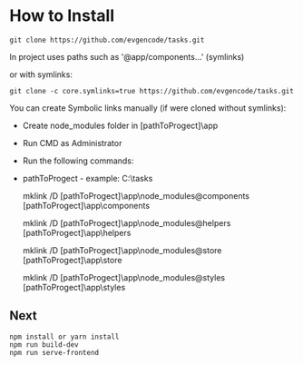 # How to Install

    git clone https://github.com/evgencode/tasks.git

In project uses paths such as '@app/components...' (symlinks)

or with symlinks:

    git clone -c core.symlinks=true https://github.com/evgencode/tasks.git

You can create Symbolic links manually (if were cloned without symlinks):

- Create node_modules folder in [pathToProgect]\app
- Run CMD as Administrator
- Run the following commands:
- pathToProgect - example: C:\tasks

    
    mklink /D [pathToProgect]\app\node_modules\@components [pathToProgect]\app\components
    
    mklink /D [pathToProgect]\app\node_modules\@helpers [pathToProgect]\app\helpers
    
    mklink /D [pathToProgect]\app\node_modules\@store [pathToProgect]\app\store
    
    mklink /D [pathToProgect]\app\node_modules\@styles [pathToProgect]\app\styles

## Next

    npm install or yarn install
    npm run build-dev
    npm run serve-frontend
